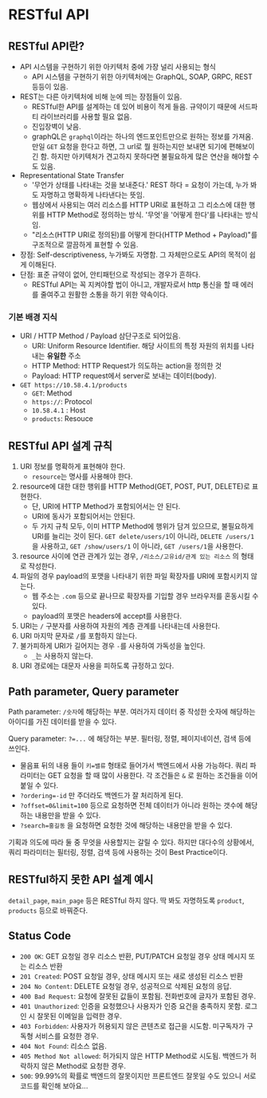 # RESTful API

## RESTful API란?

- API 시스템을 구현하기 위한 아키텍처 중에 가장 널리 사용되는 형식
  - API 시스템을 구현하기 위한 아키텍처에는 GraphQL, SOAP, GRPC, REST 등등이 있음.
- REST는 다른 아키텍처에 비해 눈에 띄는 장점들이 있음.
  - RESTful한 API를 설계하는 데 있어 비용이 적게 들음. 규약이기 때문에 서드파티 라이브러리를 사용할 필요 없음.
  - 진입장벽이 낮음.
  - graphQL은 `graphql`이라는 하나의 엔드포인트만으로 원하는 정보를 가져옴. 만일 `GET` 요청을 한다고 하면, 그 url로 뭘 원하는지만 보내면 되기에 편해보이긴 함. 하지만 아키텍처가 견고하지 못하다면 불필요하게 많은 연산을 해야할 수도 있음.
- Representational State Transfer
  - '무언가 상태를 나타내는 것을 보내준다.' REST 하다 = 요청이 가는데, 누가 봐도 자명하고 명확하게 나타낸다는 뜻임.
  - 웹상에서 사용되는 여러 리소스를 HTTP URI로 표현하고 그 리소스에 대한 행위를 HTTP Method로 정의하는 방식. '무엇'을 '어떻게 한다'를 나타내는 방식임.
  - "리소스(HTTP URI로 정의된)를 어떻게 한다(HTTP Method + Payload)"를 구조적으로 깔끔하게 표현할 수 있음.
- 장점: Self-descriptiveness, 누가봐도 자명함. 그 자체만으로도 API의 목적이 쉽게 이해된다.
- 단점: 표준 규약이 없어, 안티패턴으로 작성되는 경우가 흔하다.
  - RESTful API는 꼭 지켜야할 법이 아니고, 개발자로서 http 통신을 할 때 에러를 줄여주고 원활한 소통을 하기 위한 약속이다.

### 기본 배경 지식

- URI / HTTP Method / Payload 삼단구조로 되어있음.
  - URI: Uniform Resource Identifier. 해당 사이트의 특정 자원의 위치를 나타내는 **유일한** 주소
  - HTTP Method: HTTP Request가 의도하는 action을 정의한 것
  - Payload: HTTP request에서 server로 보내는 데이터(body).
- `GET https://10.58.4.1/products`
  - `GET`: Method
  - `https://`: Protocol
  - `10.58.4.1` : Host
  - `products`: Resouce

## RESTful API 설계 규칙

1. URI 정보를 명확하게 표현해야 한다.
   - `resource`는 명사를 사용해야 한다.
2. resource에 대한 대한 행위를 HTTP Method(GET, POST, PUT, DELETE)로 표현한다.
   - 단, URI에 HTTP Method가 포함되어서는 안 된다.
   - URI에 동사가 포함되어서는 안된다.
   - 두 가지 규칙 모두, 이미 HTTP Method에 행위가 담겨 있으므로, 불필요하게 URI를 늘리는 것이 된다. `GET delete/users/1`이 아니라, `DELETE /users/1` 을 사용하고, `GET /show/users/1` 이 아니라, `GET /users/1`을 사용한다.
3. resource 사이에 연관 관계가 있는 경우, `/리소스/고유id/관계 있는 리소스` 의 형태로 작성한다.
4. 파일의 경우 payload의 포맷을 나타내기 위한 파일 확장자를 URI에 포함시키지 않는다.
   - 웹 주소는 `.com` 등으로 끝나므로 확장자를 기입할 경우 브라우저를 혼동시킬 수 있다.
   - payload의 포맷은 headers에 accept를 사용한다.
5. URI는 `/` 구분자를 사용하여 자원의 계층 관계를 나타내는데 사용한다.
6. URI 마지막 문자로 `/`를 포함하지 않는다.
7. 불가피하게 URI가 길어지는 경우 `-`를 사용하여 가독성을 높인다.
   - `_`는 사용하지 않는다.
8. URI 경로에는 대문자 사용을 피하도록 규정하고 있다.

## Path parameter, Query parameter

Path parameter: `/숫자`에 해당하는 부분. 여러가지 데이터 중 작성한 숫자에 해당하는 아이디를 가진 데이터를 받을 수 있다.

Query parameter: `?=...` 에 해당하는 부분. 필터링, 정렬, 페이지네이션, 검색 등에 쓰인다.

- 물음표 뒤의 내용 들이 `키=밸류` 형태로 들어가서 백엔드에서 사용 가능하다. 쿼리 파라미터는 GET 요청을 할 때 많이 사용한다. 각 조건들은 `&` 로 원하는 조건들을 이어붙일 수 있다.
- `?ordering=-id` 만 주더라도 백엔드가 잘 처리하게 된다.
- `?offset=0&limit=100` 등으로 요청하면 전체 데이터가 아니라 원하는 갯수에 해당하는 내용만을 받을 수 있다.
- `?search=홍길동` 을 요청하면 요청한 것에 해당하는 내용만을 받을 수 있다.

기획과 의도에 따라 둘 중 무엇을 사용할지는 갈릴 수 있다. 하지만 대다수의 상황에서, 쿼리 파라미터는 필터링, 정렬, 검색 등에 사용하는 것이 Best Practice이다.

## RESTful하지 못한 API 설계 예시

`detail_page`, `main_page` 등은 RESTful 하지 않다. 딱 봐도 자명하도록 `product`, `products` 등으로 바꿔준다.

## Status Code

- `200 OK`: GET 요청일 경우 리소스 반환, PUT/PATCH 요청일 경우 상태 메시지 또는 리소스 반환
- `201 Created`: POST 요청일 경우, 상태 메시지 또는 새로 생성된 리소스 반환
- `204 No Content`: DELETE 요청일 경우, 성공적으로 삭제된 요청의 응답.
- `400 Bad Request`: 요청에 잘못된 값들이 포함됨. 전화번호에 글자가 포함된 경우.
- `401 Unauthorized`: 인증을 요청했으나 사용자가 인증 요건을 충족하지 못함. 로그인 시 잘못된 이메일을 입력한 경우.
- `403 Forbidden`: 사용자가 허용되지 않은 콘텐츠로 접근을 시도함. 미구독자가 구독형 서비스를 요청한 경우.
- `404 Not Found`: 리소스 없음.
- `405 Method Not allowed`: 허가되지 않은 HTTP Method로 시도됨. 백엔드가 허락하지 않은 Method로 요청한 경우.
- `500`: 99.99%의 확률로 백엔드의 잘못이지만 프론트엔드 잘못일 수도 있으니 서로 코드를 확인해 보아요...
